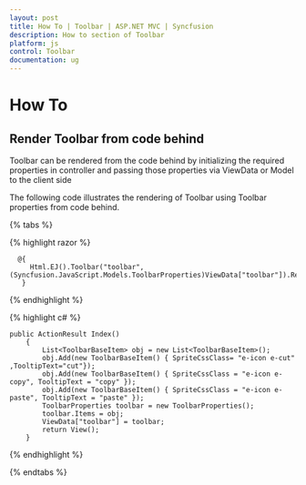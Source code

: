 ```yaml
---
layout: post
title: How To | Toolbar | ASP.NET MVC | Syncfusion
description: How to section of Toolbar
platform: js
control: Toolbar
documentation: ug
---
```

# How To

## Render Toolbar from code behind

Toolbar can be rendered from the code behind by initializing the required properties in controller and passing those properties via ViewData or Model to the client side

The following code illustrates the rendering of Toolbar using Toolbar properties from code behind.

{% tabs %}

{% highlight razor %}
      
      @{ 
         Html.EJ().Toolbar("toolbar", (Syncfusion.JavaScript.Models.ToolbarProperties)ViewData["toolbar"]).Render();
       }
			
{% endhighlight %}

{% highlight c# %}
	
    public ActionResult Index()
        {
            List<ToolbarBaseItem> obj = new List<ToolbarBaseItem>();
            obj.Add(new ToolbarBaseItem() { SpriteCssClass= "e-icon e-cut" ,TooltipText="cut"});
            obj.Add(new ToolbarBaseItem() { SpriteCssClass = "e-icon e-copy", TooltipText = "copy" });
            obj.Add(new ToolbarBaseItem() { SpriteCssClass = "e-icon e-paste", TooltipText = "paste" });
            ToolbarProperties toolbar = new ToolbarProperties();
            toolbar.Items = obj;
            ViewData["toolbar"] = toolbar;
            return View();
        }
	
{% endhighlight %}

{% endtabs %}

